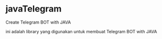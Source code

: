 # javaTelegram
Create Telegram BOT with JAVA

ini adalah library yang digunakan untuk membuat Telegram BOT with JAVA
